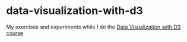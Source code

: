 # data-visualization-with-d3
My exercises and experiments while I do the [Data Visualization with D3 course](https://www.youtube.com/watch?v=_8V5o2UHG0E&feature=youtu.be&t=9590)
